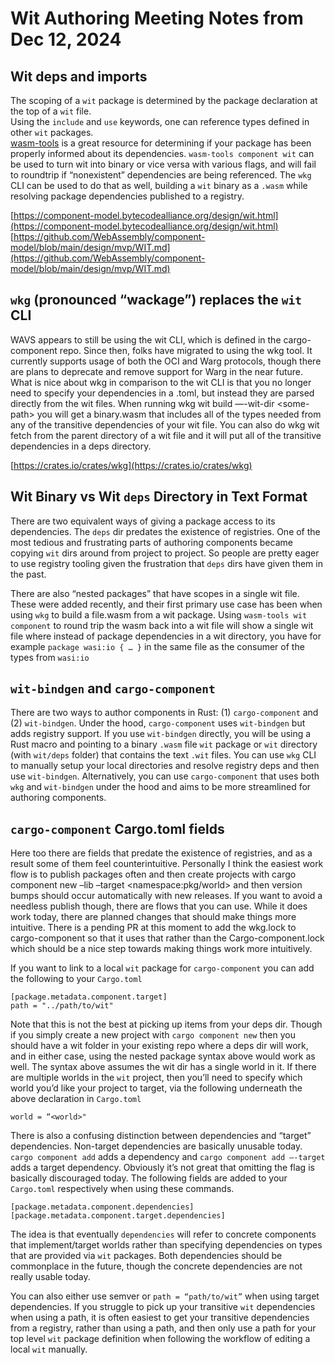 # Wit Authoring Meeting Notes from Dec 12, 2024

## Wit deps and imports

The scoping of a `wit` package is determined by the package declaration at the top of a `wit` file.  
Using the `include` and `use` keywords, one can reference types defined in other `wit` packages.  
[wasm-tools](https://github.com/bytecodealliance/wasm-tools/tree/main) is a great resource for determining if your package has been properly informed about its dependencies.  `wasm-tools component wit` can be used to turn wit into binary or vice versa with various flags, and will fail to roundtrip if “nonexistent” dependencies are being referenced. The `wkg` CLI can be used to do that as well, building a `wit` binary as a `.wasm` while resolving package dependencies published to a registry.

[https://component-model.bytecodealliance.org/design/wit.html](https://component-model.bytecodealliance.org/design/wit.html)  
[https://github.com/WebAssembly/component-model/blob/main/design/mvp/WIT.md](https://github.com/WebAssembly/component-model/blob/main/design/mvp/WIT.md)

## `wkg` (pronounced “wackage”) replaces the `wit` CLI 

WAVS appears to still be using the wit CLI, which is defined in the cargo-component repo.  Since then, folks have migrated to using the wkg tool.  It currently supports usage of both the OCI and Warg protocols, though there are plans to deprecate and remove support for Warg in the near future.  What is nice about wkg in comparison to the wit CLI is that you no longer need to specify your dependencies in a .toml, but instead they are parsed directly from the wit files.  When running wkg wit build —-wit-dir \<some-path\> you will get a binary.wasm that includes all of the types needed from any of the transitive dependencies of your wit file.  You can also do wkg wit fetch from the parent directory of a wit file and it will put all of the transitive dependencies in a deps directory.

[https://crates.io/crates/wkg](https://crates.io/crates/wkg)

## Wit Binary vs Wit `deps` Directory in Text Format

There are two equivalent ways of giving a package access to its dependencies.  The `deps` dir predates the existence of registries.  One of the most tedious and frustrating parts of authoring components became copying `wit` dirs around from project to project.  So people are pretty eager to use registry tooling given the frustration that `deps` dirs have given them in the past.

There are also “nested packages” that have scopes in a single wit file.  These were added recently, and their first primary use case has been when using `wkg` to build a file.wasm from a wit package.  Using `wasm-tools wit component` to round trip the wasm back into a wit file will show a single wit file where instead of package dependencies in a wit directory, you have for example `package wasi:io { … }`  in the same file as the consumer of the types from `wasi:io`

## `wit-bindgen` and `cargo-component`

There are two ways to author components in Rust: (1) `cargo-component` and (2) `wit-bindgen`. Under the hood, `cargo-component` uses `wit-bindgen` but adds registry support. If you use `wit-bindgen` directly, you will be using a Rust macro and pointing to a binary `.wasm` file `wit` package or `wit` directory (with `wit/deps` folder) that contains the text `.wit` files. You can use `wkg` CLI to manually setup your local directories and resolve registry deps and then use `wit-bindgen`. Alternatively, you can use `cargo-component` that uses both `wkg` and `wit-bindgen` under the hood and aims to be more streamlined for authoring components.

## `cargo-component` Cargo.toml fields

Here too there are fields that predate the existence of registries, and as a result some of them feel counterintuitive.  Personally I think the easiest work flow is to publish packages often and then create projects with cargo component new –lib –target \<namespace:pkg/world\> and then version bumps should occur automatically with new releases.  If you want to avoid a needless publish though, there are flows that you can use.  While it does work today, there are planned changes that should make things more intuitive.  There is a pending PR at this moment to add the wkg.lock to cargo-component so that it uses that rather than the Cargo-component.lock which should be a nice step towards making things work more intuitively.

If you want to link to a local `wit` package for `cargo-component` you can add the following to your `Cargo.toml`

`[package.metadata.component.target]`  
`path = "../path/to/wit"`

Note that this is not the best at picking up items from your deps dir.  Though if you simply create a new project with `cargo component new` then you should have a wit folder in your existing repo where a deps dir will work, and in either case, using the nested package syntax above would work as well.  The syntax above assumes the wit dir has a single world in it.  If there are multiple worlds in the `wit` project, then you’ll need to specify which world you’d like your project to target, via the following underneath the above declaration in `Cargo.toml`

`world = “<world>"`

There is also a confusing distinction between dependencies and “target” dependencies.  Non-target dependencies are basically unusable today.  `cargo component add` adds a dependency and `cargo component add —-target` adds a target dependency.  Obviously it’s not great that omitting the flag is basically discouraged today.  The following fields are added to your `Cargo.toml` respectively when using these commands.

`[package.metadata.component.dependencies]`  
`[package.metadata.component.target.dependencies]`

The idea is that eventually `dependencies` will refer to concrete components that implement/target worlds rather than specifying dependencies on types that are provided via `wit` packages.  Both dependencies should be commonplace in the future, though the concrete dependencies are not really usable today.

You can also either use semver or `path = “path/to/wit”` when using target dependencies.  If you struggle to pick up your transitive `wit` dependencies when using a path, it is often easiest to get your transitive dependencies from a registry, rather than using a path, and then only use a path for your top level `wit` package definition when following the workflow of editing a local `wit` manually.

